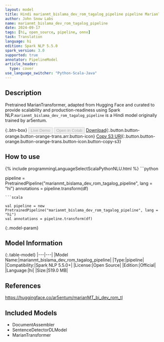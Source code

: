 ```yaml
---
layout: model
title: Hindi marianmt_bislama_dev_rom_tagalog_pipeline pipeline MarianTransformer from ar5entum
author: John Snow Labs
name: marianmt_bislama_dev_rom_tagalog_pipeline
date: 2024-09-17
tags: [hi, open_source, pipeline, onnx]
task: Translation
language: hi
edition: Spark NLP 5.5.0
spark_version: 3.0
supported: true
annotator: PipelineModel
article_header:
  type: cover
use_language_switcher: "Python-Scala-Java"
---
```


## Description

Pretrained MarianTransformer, adapted from Hugging Face and curated to provide scalability and production-readiness using Spark NLP.`marianmt_bislama_dev_rom_tagalog_pipeline` is a Hindi model originally trained by ar5entum.

{:.btn-box}
<button class="button button-orange" disabled>Live Demo</button>
<button class="button button-orange" disabled>Open in Colab</button>
[Download](https://s3.amazonaws.com/auxdata.johnsnowlabs.com/public/models/marianmt_bislama_dev_rom_tagalog_pipeline_hi_5.5.0_3.0_1726598996827.zip){:.button.button-orange.button-orange-trans.arr.button-icon}
[Copy S3 URI](s3://auxdata.johnsnowlabs.com/public/models/marianmt_bislama_dev_rom_tagalog_pipeline_hi_5.5.0_3.0_1726598996827.zip){:.button.button-orange.button-orange-trans.button-icon.button-copy-s3}

## How to use



<div class="tabs-box" markdown="1">
{% include programmingLanguageSelectScalaPythonNLU.html %}
```python

pipeline = PretrainedPipeline("marianmt_bislama_dev_rom_tagalog_pipeline", lang = "hi")
annotations =  pipeline.transform(df)   

```
```scala

val pipeline = new PretrainedPipeline("marianmt_bislama_dev_rom_tagalog_pipeline", lang = "hi")
val annotations = pipeline.transform(df)

```
</div>

{:.model-param}
## Model Information

{:.table-model}
|---|---|
|Model Name:|marianmt_bislama_dev_rom_tagalog_pipeline|
|Type:|pipeline|
|Compatibility:|Spark NLP 5.5.0+|
|License:|Open Source|
|Edition:|Official|
|Language:|hi|
|Size:|519.0 MB|

## References

https://huggingface.co/ar5entum/marianMT_bi_dev_rom_tl

## Included Models

- DocumentAssembler
- SentenceDetectorDLModel
- MarianTransformer